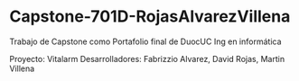 # Capstone-701D-RojasAlvarezVillena
Trabajo de Capstone como Portafolio final de DuocUC Ing en informática

Proyecto: Vitalarm
Desarrolladores: Fabrizzio Alvarez, David Rojas, Martin Villena
